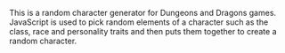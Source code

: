 This is a random character generator for Dungeons and Dragons games. JavaScript is used to pick random elements of a character such as the class, race and personality traits and then puts them together to create a random character.
